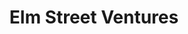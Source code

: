 ---
layout: firm_page
title: "Elm Street Ventures"
id: "elmvc.com"
permalink: "/elmstreetventureselmvc.com/"
website: "https://www.elmvc.com"
offices: "New Haven (United States)"
investment_stages: "Seed, Series A"
portfolio_companies: "Arvinas, P2 Science, Allyx, Halda, Cybrexa, CellFE"
portfolio_link: "https://www.elmvc.com/portfolio/"
investment_markets: "Life Sciences, Therapeutics, Medical Devices, Diagnostics, Research Tools and Services, Digital Health, Materials, Healthcare, Healthcare Services, Clean Technology, Green Chemistry, Information Technology, Mobile, Social Web"
founded_year: "2006"
description: "Elm Street Ventures is a Yale-focused seed and early-stage venture fund based in New Haven, Connecticut. They invest in companies with a Yale connection, focusing on great people and great science to achieve great impact. Their investments typically range from $500,000 to $1 million initially, with potential for follow-on investments."
linkedin: "https://www.linkedin.com/company/elm-street-ventures"
twitter: ""
instagram: ""
team_page: "https://www.elmvc.com/people/"
investor_type: "Venture Capital"
crunchbase: "https://www.crunchbase.com/organization/elm-street-ventures"
pitchbook: ""

# SEO Optimization
meta_title: "Elm Street Ventures - VC Firm - projectstartups.com"
meta_description: "Elm Street Ventures, Elm Street Ventures is a Yale-focused seed and early-stage venture fund based in New Haven, Connecticut. They invest in companies with a Yale connecti..."
meta_keywords: "Elm Street Ventures, Life Sciences, Therapeutics, Medical Devices, Diagnostics, Research Tools and Services, Digital Health, Materials, Healthcare, Healthcare Services, Clean Technology, Green Chemistry, Information Technology, Mobile, Social Web, VC firm, venture capital, startup investor, projectstartups.com"
canonical_url: "https://vc.projectstartups.com/elmstreetventureselmvc.com/"
---